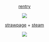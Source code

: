 # 

<p align="center">
<a href="https://rentry.co/vampadia">rentry</a>
</p>
</p>

<p align="center">
<img src="https://64.media.tumblr.com/d09a4d1a60248c9f38f810643d85ac05/fb0b4ae1a5cc0d6b-15/s75x75_c1/41f7045c0f9f66399820112225e6c88498e385cb.pnj"()
" class="center">
</p>
<p align="center">
<a href="https://vampedia.straw.page">strawpage</a> + <a href="https://steamcommunity.com/id/765611995103422/">steam</a>
</p>



  
<p align="center">  
  <img src="https://komarev.com/ghpvc/?username=your-github-w-rn&color=2d2924&abbreviated=true&label=stalkers">
